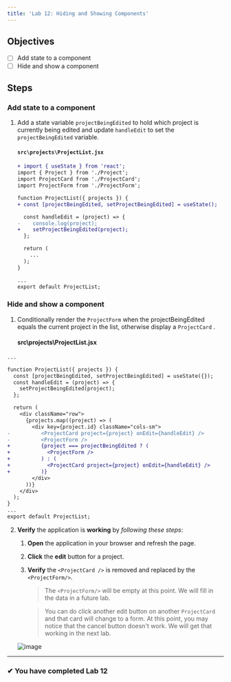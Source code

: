 ```yaml
---
title: 'Lab 12: Hiding and Showing Components'
---
```


## Objectives

- [ ] Add state to a component
- [ ] Hide and show a component

## Steps

### Add state to a component

1. Add a state variable `projectBeingEdited` to hold which project is currently being edited and update `handleEdit` to set the `projectBeingEdited` variable.

   #### `src\projects\ProjectList.jsx`

   ```diff
   + import { useState } from 'react';
   import { Project } from './Project';
   import ProjectCard from './ProjectCard';
   import ProjectForm from './ProjectForm';

   function ProjectList({ projects }) {
   + const [projectBeingEdited, setProjectBeingEdited] = useState();

     const handleEdit = (project) => {
   -    console.log(project);
   +    setProjectBeingEdited(project);
     };

     return (
       ...
     );
   }

   ...
   export default ProjectList;
   ```

### Hide and show a component

1. Conditionally render the `ProjectForm` when the projectBeingEdited equals the current project in the list, otherwise display a `ProjectCard` .

   #### src\projects\ProjectList.jsx

```diff
...

function ProjectList({ projects }) {
  const [projectBeingEdited, setProjectBeingEdited] = useState({});
  const handleEdit = (project) => {
    setProjectBeingEdited(project);
  };

  return (
    <div className="row">
      {projects.map((project) => (
        <div key={project.id} className="cols-sm">
-          <ProjectCard project={project} onEdit={handleEdit} />
-          <ProjectForm />
+          {project === projectBeingEdited ? (
+            <ProjectForm />
+          ) : (
+            <ProjectCard project={project} onEdit={handleEdit} />
+          )}
        </div>
      ))}
    </div>
  );
}
...
export default ProjectList;
```

2. **Verify** the application is **working** by _following these steps_:

   1. **Open** the application in your browser and refresh the page.
   2. **Click** the **edit** button for a project.
   3. **Verify** the `<ProjectCard />` is removed and replaced by the `<ProjectForm/>`.

      > The `<ProjectForm/>` will be empty at this point. We will fill in the data in a future lab.

      > You can do click another edit button on another `ProjectCard` and that card will change to a form. At this point, you may notice that the cancel button doesn't work. We will get that working in the next lab.

   ![image](https://user-images.githubusercontent.com/1474579/64925618-6b473700-d7c1-11e9-9cbc-f2899bc1968a.png)

---

### &#10004; You have completed Lab 12
